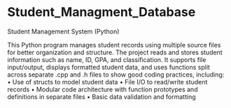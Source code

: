 # Student_Managment_Database
Student Management System (Python)

This Python program manages student records using multiple source files for better organization and structure. The project reads and stores student information such as name, ID, GPA, and classification. It supports file input/output, displays formatted student data, and uses functions split across separate .cpp and .h files to show good coding practices, including:
	•	Use of structs to model student data
	•	File I/O to read/write student records
	•	Modular code architecture with function prototypes and definitions in separate files
	•	Basic data validation and formatting
